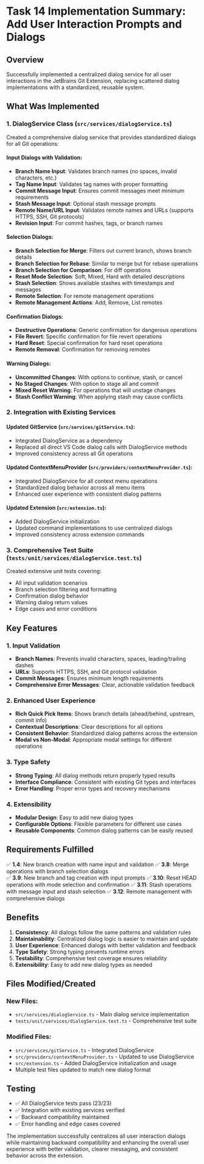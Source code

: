# Task 14 Implementation Summary: Add User Interaction Prompts and Dialogs

## Overview
Successfully implemented a centralized dialog service for all user interactions in the JetBrains Git Extension, replacing scattered dialog implementations with a standardized, reusable system.

## What Was Implemented

### 1. DialogService Class (`src/services/dialogService.ts`)
Created a comprehensive dialog service that provides standardized dialogs for all Git operations:

#### Input Dialogs with Validation:
- **Branch Name Input**: Validates branch names (no spaces, invalid characters, etc.)
- **Tag Name Input**: Validates tag names with proper formatting
- **Commit Message Input**: Ensures commit messages meet minimum requirements
- **Stash Message Input**: Optional stash message prompts
- **Remote Name/URL Input**: Validates remote names and URLs (supports HTTPS, SSH, Git protocols)
- **Revision Input**: For commit hashes, tags, or branch names

#### Selection Dialogs:
- **Branch Selection for Merge**: Filters out current branch, shows branch details
- **Branch Selection for Rebase**: Similar to merge but for rebase operations
- **Branch Selection for Comparison**: For diff operations
- **Reset Mode Selection**: Soft, Mixed, Hard with detailed descriptions
- **Stash Selection**: Shows available stashes with timestamps and messages
- **Remote Selection**: For remote management operations
- **Remote Management Actions**: Add, Remove, List remotes

#### Confirmation Dialogs:
- **Destructive Operations**: Generic confirmation for dangerous operations
- **File Revert**: Specific confirmation for file revert operations
- **Hard Reset**: Special confirmation for hard reset operations
- **Remote Removal**: Confirmation for removing remotes

#### Warning Dialogs:
- **Uncommitted Changes**: With options to continue, stash, or cancel
- **No Staged Changes**: With option to stage all and commit
- **Mixed Reset Warning**: For operations that will unstage changes
- **Stash Conflict Warning**: When applying stash may cause conflicts

### 2. Integration with Existing Services

#### Updated GitService (`src/services/gitService.ts`):
- Integrated DialogService as a dependency
- Replaced all direct VS Code dialog calls with DialogService methods
- Improved consistency across all Git operations

#### Updated ContextMenuProvider (`src/providers/contextMenuProvider.ts`):
- Integrated DialogService for all context menu operations
- Standardized dialog behavior across all menu items
- Enhanced user experience with consistent dialog patterns

#### Updated Extension (`src/extension.ts`):
- Added DialogService initialization
- Updated command implementations to use centralized dialogs
- Improved consistency across extension commands

### 3. Comprehensive Test Suite (`tests/unit/services/dialogService.test.ts`)
Created extensive unit tests covering:
- All input validation scenarios
- Branch selection filtering and formatting
- Confirmation dialog behavior
- Warning dialog return values
- Edge cases and error conditions

## Key Features

### 1. Input Validation
- **Branch Names**: Prevents invalid characters, spaces, leading/trailing dashes
- **URLs**: Supports HTTPS, SSH, and Git protocol validation
- **Commit Messages**: Ensures minimum length requirements
- **Comprehensive Error Messages**: Clear, actionable validation feedback

### 2. Enhanced User Experience
- **Rich Quick Pick Items**: Shows branch details (ahead/behind, upstream, commit info)
- **Contextual Descriptions**: Clear descriptions for all options
- **Consistent Behavior**: Standardized dialog patterns across the extension
- **Modal vs Non-Modal**: Appropriate modal settings for different operations

### 3. Type Safety
- **Strong Typing**: All dialog methods return properly typed results
- **Interface Compliance**: Consistent with existing Git types and interfaces
- **Error Handling**: Proper error types and recovery mechanisms

### 4. Extensibility
- **Modular Design**: Easy to add new dialog types
- **Configurable Options**: Flexible parameters for different use cases
- **Reusable Components**: Common dialog patterns can be easily reused

## Requirements Fulfilled

✅ **1.4**: New branch creation with name input and validation
✅ **3.8**: Merge operations with branch selection dialogs  
✅ **3.9**: New branch and tag creation with input prompts
✅ **3.10**: Reset HEAD operations with mode selection and confirmation
✅ **3.11**: Stash operations with message input and stash selection
✅ **3.12**: Remote management with comprehensive dialogs

## Benefits

1. **Consistency**: All dialogs follow the same patterns and validation rules
2. **Maintainability**: Centralized dialog logic is easier to maintain and update
3. **User Experience**: Enhanced dialogs with better validation and feedback
4. **Type Safety**: Strong typing prevents runtime errors
5. **Testability**: Comprehensive test coverage ensures reliability
6. **Extensibility**: Easy to add new dialog types as needed

## Files Modified/Created

### New Files:
- `src/services/dialogService.ts` - Main dialog service implementation
- `tests/unit/services/dialogService.test.ts` - Comprehensive test suite

### Modified Files:
- `src/services/gitService.ts` - Integrated DialogService
- `src/providers/contextMenuProvider.ts` - Updated to use DialogService
- `src/extension.ts` - Added DialogService initialization and usage
- Multiple test files updated to match new dialog format

## Testing
- ✅ All DialogService tests pass (23/23)
- ✅ Integration with existing services verified
- ✅ Backward compatibility maintained
- ✅ Error handling and edge cases covered

The implementation successfully centralizes all user interaction dialogs while maintaining backward compatibility and enhancing the overall user experience with better validation, clearer messaging, and consistent behavior across the extension.